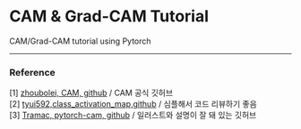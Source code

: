 # CAM & Grad-CAM Tutorial
CAM/Grad-CAM tutorial using Pytorch 



***
### Reference 
[1] [zhoubolei, CAM, github](https://github.com/zhoubolei/CAM) / CAM 공식 깃허브 <br/>
[2] [tyui592,class_activation_map,github](https://github.com/tyui592/class_activation_map) / 심플해서 코드 리뷰하기 좋음 <br/>
[3] [Tramac, pytorch-cam, github](https://github.com/Tramac/pytorch-cam) / 일러스트와 설명이 잘 돼 있는 깃허브 

